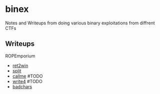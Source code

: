 # binex
Notes and Writeups from doing various binary exploitations from diffrent CTFs

## Writeups

ROPEmporium
- [ret2win](ROPemporium/0-ret2win)
- [split](ROPemporium/1-split)
- [callme](ROPemporium/2-callme) #TODO
- [write4](ROPemporium/3-write4) #TODO
- [badchars](ROPemporium/4-badchars)
